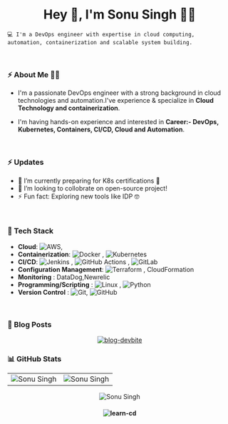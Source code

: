 
<h1 align="center">Hey 👋, I'm Sonu Singh 👨‍💻</h1>

    💻 I'm a DevOps engineer with expertise in cloud computing, automation, containerization and scalable system building.

<br>

### ⚡ About Me 👩‍💻

- I'm a passionate DevOps engineer with a strong background in cloud technologies and automation.I've experience & specialize in **Cloud Technology and containerization**.

- I'm having hands-on experience and interested in **Career:- DevOps, Kubernetes, Containers, CI/CD, Cloud and Automation**.

<br>

### ⚡ Updates

- 🌱 I’m currently preparing for K8s certifications 🔭<br/>
- 👯 I’m looking to collobrate on open-source project!<br/>
- ⚡ Fun fact: Exploring new tools like IDP 🤓<br/>

<br>

### 💼 Tech Stack 

- **Cloud**: ![AWS](https://img.shields.io/badge/Amazon_AWS-FF9900?style=flat-square&logo=amazonaws&logoColor=white),  
- **Containerization**: ![Docker](https://img.shields.io/badge/docker-%230db7ed.svg?style=for-the-badge&logo=docker&logoColor=white)
,    ![Kubernetes](https://img.shields.io/badge/kubernetes-%23326ce5.svg?style=flat-square&logo=kubernetes&logoColor=white&labelColor=yellow)
- **CI/CD**: ![Jenkins](https://img.shields.io/badge/Jenkins-D24939?style=flat-square&logo=Jenkins&logoColor=white)
, ![GitHub Actions](https://img.shields.io/badge/-Github_Actions-2088FF?style=flat-square&logo=github-actions&logoColor=white)
, ![GitLab](https://img.shields.io/badge/GitLab-330F63?style=for-the-badge&logo=gitlab&logoColor=white)
- **Configuration Management**: ![Terraform](https://img.shields.io/badge/terraform-%235835CC.svg?style=for-the-badge&logo=terraform&logoColor=white)
, CloudFormation
- **Monitoring** :  DataDog,Newrelic
- **Programming/Scripting** :   ![Linux](https://img.shields.io/badge/Linux-FCC624?style=for-the-badge&logo=linux&logoColor=black&width=40&length=40)
,  ![Python](https://img.shields.io/badge/-Python-000?style=for-the-badge&logo=python&width=40&length=40)  
- **Version Control**   :  ![Git](https://img.shields.io/badge/GIT-E44C30?style=for-the-badge&logo=git&logoColor=white&width=10&height=10),    ![GitHub](https://img.shields.io/badge/GitHub-100000?style=for-the-badge&logo=github&logoColor=black&width=10&length=10)


<br>

### 📕 Blog Posts

<p align="center">
<a href="https://devbite.hashnode.dev/"><img title="blog-devbite" src="https://img.shields.io/badge/Hashnode-2962FF?style=for-the-badge&logo=hashnode&logoColor=white"/></a>


<br>

### 📊 GitHub Stats

<!-- ![GitHub Stats](https://github-readme-stats.vercel.app/api?username=learn-cd&show_icons=true&include_all_commits=true&count_private=true&theme=radical)

### 📊 Language Stats
![Language Stats](https://github-readme-stats.vercel.app/api/top-langs/?username=learn-cd&show_icons=true&theme=radical) -->


<table>
  <tr>
   
<td><img src="https://github-readme-stats.vercel.app/api?username=learn-cd&show_icons=true&include_all_commits=true&count_private=true&theme=radical" alt="Sonu Singh" />
    <td><img src="https://github-readme-stats.vercel.app/api/top-langs/?username=learn-cd&show_icons=true&theme=radical" alt="Sonu Singh" /></td>
  </tr>
</table>

<div align="center">
<p><img align="center" src="https://github-readme-streak-stats.herokuapp.com/?user=learn-cd&theme=dark" alt="Sonu Singh" /></p>
  </div>




<!-- <table>
  <tr>
   
<td><img src="https://github-readme-stats.vercel.app/api?username=learn-cd&include_all_commits=true&count_private=true&show_icons=true&line_height=20&title_color=7A7ADB&icon_color=2234AE&text_color=D3D3D3&bg_color=0,000000,130F40" alt="Sonu Singh" />
    <td><img src="https://github-readme-stats.vercel.app/api/top-langs?username=learn-cd&show_icons=true&locale=en&layout=compact&title_color=7A7ADB&icon_color=2234AE&text_color=D3D3D3&bg_color=0,000000,130F40" alt="Sonu Singh" /></td>
  </tr>
</table>

<div align="center">
<p><img align="center" src="https://github-readme-streak-stats.herokuapp.com/?user=learn-cd&theme=dark" alt="Sonu Singh" /></p>
  </div> -->

#### <p align="center"> <img src="https://komarev.com/ghpvc/?username=learn-cd&label=Profile%20views&color=0e75b6&style=flat" alt="learn-cd" /> </p>
